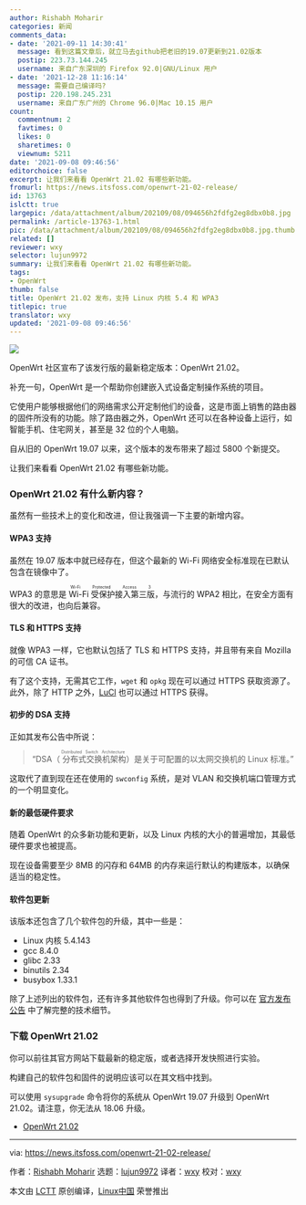 ```yaml
---
author: Rishabh Moharir
categories: 新闻
comments_data:
- date: '2021-09-11 14:30:41'
  message: 看到这篇文章后，就立马去github把老旧的19.07更新到21.02版本
  postip: 223.73.144.245
  username: 来自广东深圳的 Firefox 92.0|GNU/Linux 用户
- date: '2021-12-28 11:16:14'
  message: 需要自己编译吗?
  postip: 220.198.245.231
  username: 来自广东广州的 Chrome 96.0|Mac 10.15 用户
count:
  commentnum: 2
  favtimes: 0
  likes: 0
  sharetimes: 0
  viewnum: 5211
date: '2021-09-08 09:46:56'
editorchoice: false
excerpt: 让我们来看看 OpenWrt 21.02 有哪些新功能。
fromurl: https://news.itsfoss.com/openwrt-21-02-release/
id: 13763
islctt: true
largepic: /data/attachment/album/202109/08/094656h2fdfg2eg8dbx0b8.jpg
permalink: /article-13763-1.html
pic: /data/attachment/album/202109/08/094656h2fdfg2eg8dbx0b8.jpg.thumb.jpg
related: []
reviewer: wxy
selector: lujun9972
summary: 让我们来看看 OpenWrt 21.02 有哪些新功能。
tags:
- OpenWrt
thumb: false
title: OpenWrt 21.02 发布，支持 Linux 内核 5.4 和 WPA3
titlepic: true
translator: wxy
updated: '2021-09-08 09:46:56'
---
```


![](/data/attachment/album/202109/08/094656h2fdfg2eg8dbx0b8.jpg)


OpenWrt 社区宣布了该发行版的最新稳定版本：OpenWrt 21.02。


补充一句，OpenWrt 是一个帮助你创建嵌入式设备定制操作系统的项目。


它使用户能够根据他们的网络需求公开定制他们的设备，这是市面上销售的路由器的固件所没有的功能。除了路由器之外，OpenWrt 还可以在各种设备上运行，如智能手机、住宅网关，甚至是 32 位的个人电脑。


自从旧的 OpenWrt 19.07 以来，这个版本的发布带来了超过 5800 个新提交。


让我们来看看 OpenWrt 21.02 有哪些新功能。


### OpenWrt 21.02 有什么新内容？


虽然有一些技术上的变化和改进，但让我强调一下主要的新增内容。


#### WPA3 支持


虽然在 19.07 版本中就已经存在，但这个最新的 Wi-Fi 网络安全标准现在已默认包含在镜像中了。


WPA3 的意思是<ruby> Wi-Fi 受保护接入第三版 <rt>  Wi-Fi Protected Access 3 </rt></ruby>，与流行的 WPA2 相比，在安全方面有很大的改进，也向后兼容。


#### TLS 和 HTTPS 支持


就像 WPA3 一样，它也默认包括了 TLS 和 HTTPS 支持，并且带有来自 Mozilla 的可信 CA 证书。


有了这个支持，无需其它工作，`wget` 和 `opkg` 现在可以通过 HTTPS 获取资源了。此外，除了 HTTP 之外，[LuCl](https://openwrt.org/docs/techref/luci) 也可以通过 HTTPS 获得。


#### 初步的 DSA 支持


正如其发布公告中所说：



> 
> “DSA（<ruby> 分布式交换机架构 <rt>  Distributed Switch Architecture </rt></ruby>）是关于可配置的以太网交换机的 Linux 标准。”
> 
> 
> 


这取代了直到现在还在使用的 `swconfig` 系统，是对 VLAN 和交换机端口管理方式的一个明显变化。


#### 新的最低硬件要求


随着 OpenWrt 的众多新功能和更新，以及 Linux 内核的大小的普遍增加，其最低硬件要求也被提高。


现在设备需要至少 8MB 的闪存和 64MB 的内存来运行默认的构建版本，以确保适当的稳定性。


#### 软件包更新


该版本还包含了几个软件包的升级，其中一些是：


* Linux 内核 5.4.143
* gcc 8.4.0
* glibc 2.33
* binutils 2.34
* busybox 1.33.1


除了上述列出的软件包，还有许多其他软件包也得到了升级。你可以在 [官方发布公告](https://openwrt.org/releases/21.02/notes-21.02.0) 中了解完整的技术细节。


### 下载 OpenWrt 21.02


你可以前往其官方网站下载最新的稳定版，或者选择开发快照进行实验。


构建自己的软件包和固件的说明应该可以在其文档中找到。


可以使用 `sysupgrade` 命令将你的系统从 OpenWrt 19.07 升级到 OpenWrt 21.02。请注意，你无法从 18.06 升级。


* [OpenWrt 21.02](https://openwrt.org/downloads)




---


via: <https://news.itsfoss.com/openwrt-21-02-release/>


作者：[Rishabh Moharir](https://news.itsfoss.com/author/rishabh/) 选题：[lujun9972](https://github.com/lujun9972) 译者：[wxy](https://github.com/wxy) 校对：[wxy](https://github.com/wxy)


本文由 [LCTT](https://github.com/LCTT/TranslateProject) 原创编译，[Linux中国](https://linux.cn/) 荣誉推出